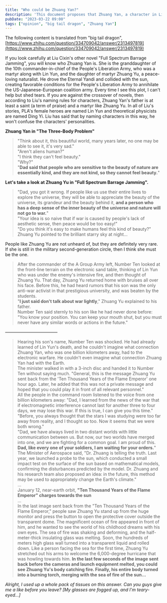 ```yaml
---
title: "Who could be Zhuang Yan?"
description: 'This document proposes that Zhuang Yan, a character in Liu Cixin''s "The Three-Body Problem", is the daughter of a peace-loving naturalist and martyr named Zhuang Yuhao. The theory is supported by quotes from another of Liu''s novels, "Full Spectrum Barrage Jamming".'
pubDate: "2023-03-22 09:00"
tags: ["opinion", "big tail dragon", "Zhuang Yan"]
---
```


The following content is translated from "big tail dragon", [https://www.zhihu.com/question/334709042/answer/2313497819](https://www.zhihu.com/question/334709042/answer/2313497819)

If you look carefully at Liu Cixin's other novel "Full Spectrum Barrage Jamming", you will know who Zhuang Yan is. She is the granddaughter of the 10th commander-in-chief of the People's Liberation Army, who was a martyr along with Lin Yun, and the daughter of martyr Zhuang Yu, a peace-loving naturalist. He drove the Eternal Yandi and collided with the sun, creating favorable conditions for the People's Liberation Army to annihilate the US-Japanese-European coalition army. Every time I see this plot, I can't help but shed tears. If you are against the crossover of novels, then according to Liu's naming rules for characters, Zhuang Yan's father is at least a saint (a term of praise) and a martyr like Zhuang Yu. In all of Liu's stories, PLA's female heroes are named Lin Yun and theoretical physicists are named Ding Yi. Liu has said that by naming characters in this way, he won't confuse the characters' personalities.

**Zhuang Yan in "The Three-Body Problem"**

> "Think about it, this beautiful world, many years later, no one may be able to see it, it's very sad."  
> "Aren't aliens human?"  
> "I think they can't feel beauty."  
> "Why?"  
> "**Dad said that people who are sensitive to the beauty of nature are essentially kind, and they are not kind, so they cannot feel beauty.**"

**Let's take a look at Zhuang Yu in "Full Spectrum Barrage Jamming".**

> "Dad, you got it wrong. If people like us use their entire lives to explore the universe, they will be able to appreciate the beauty of the universe, its grandeur and the beauty behind it, **and a person who has a deep sense of the inner beauty of the universe and nature will not go to war.**"  
> "Your idea is so naive that if war is caused by people's lack of aesthetic sense, then peace would be too easy!"  
> "Do you think it's easy to make humans feel this kind of beauty?" Zhuang Yu pointed to the brilliant starry sky at night...

People like Zhuang Yu are not unheard of, but they are definitely very rare. If she is still in the military second-generation circle, then I think she must be the one.

> After the commander of the A Group Army left, Number Ten looked at the front-line terrain on the electronic sand table, thinking of Lin Yun who was under the enemy's intensive fire, and then thought of Zhuang Yu. That day, Zhuang Yu returned home with bruises all over his face. Before this, he had heard rumors that his son was the only anti-war activist in that prestigious university, and was beaten by the students.  
> "**I just said don't talk about war lightly**," Zhuang Yu explained to his father.  
> Number Ten said sternly to his son like he had never done before: "You know your position. You can keep your mouth shut, but you must never have any similar words or actions in the future."

————————————

> Hearing his son's name, Number Ten was shocked. He had already learned of Lin Yun's death, and he couldn't imagine what connection Zhuang Yan, who was one billion kilometers away, had to the electronic warfare. He couldn't even imagine what connection Zhuang Yan had with the Earth.  
> The minister walked in with a 3-inch disc and handed it to Number Ten without saying much. "General, this is the message Zhuang Yu sent back from the 'Ten Thousand Years of the Flame Emperor' one hour ago. Later, he added that this was not a private message and hoped that you could play it in front of all relevant personnel."  
> All the people in the command room listened to the voice from one billion kilometers away: "Dad, I learned from the news of the war that if electromagnetic interference cannot last for another three to four days, we may lose this war. If this is true, I can give you this time."  
> "Before, you always thought that the stars I was studying were too far away from reality, and I thought so too. Now it seems that we were both wrong."  
> "Dad, we have always lived in two distant worlds with little communication between us. But now, our two worlds have merged into one, and we are fighting for a common goal. I am proud of this. **Dad, like every one of your soldiers, I am waiting for your orders.**"  
> The Minister of Aerospace said, "Dr. Zhuang is telling the truth. Last year, we launched a probe to the sun, which conducted a small impact test on the surface of the sun based on mathematical models, confirming the disturbances predicted by the model. Dr. Zhuang and his research team also proposed an idea: in the future, this method may be used to appropriately change the Earth's climate."  
> ...  
> January 12, near-earth orbit, **"Ten Thousand Years of the Flame Emperor" charges towards the sun**  
> ...  
> In the last image sent back from the "Ten Thousand Years of the Flame Emperor," people saw Zhuang Yu stand up from the huge monitor and press the button to open the protective cover outside the transparent dome. The magnificent ocean of fire appeared in front of him, and he wanted to see the world of his childhood dreams with his own eyes. The sea of fire was shaking and deforming, and the half-meter-thick insulating glass was melting. Soon, the hundreds of meters high glass wall turned into a transparent liquid and rolled down. Like a person facing the sea for the first time, Zhuang Yu stretched out his arms to welcome the 6,000-degree hurricane that was howling towards him. **In the last few seconds of the image sent back before the cameras and launch equipment melted, you could see Zhuang Yu's body catching fire. Finally, his entire body turned into a burning torch, merging with the sea of fire of the sun...**

_Alright, I used up a whole pack of tissues on this answer. Can you guys give me a like before you leave? [My glasses are fogged up, and I'm teary-eyed...]_
